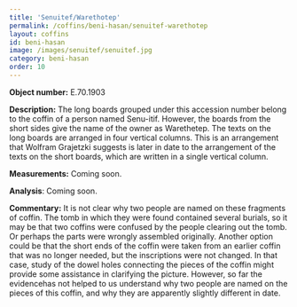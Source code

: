 ```yaml
---
title: 'Senuitef/Warethotep'
permalink: /coffins/beni-hasan/senuitef-warethotep
layout: coffins
id: beni-hasan
image: /images/senuitef/senuitef.jpg
category: beni-hasan
order: 10
---
```


**Object number:** E.70.1903

**Description:** The long boards grouped under this accession number belong to the coffin of a person named Senu-itif. However, the boards from the short sides give the name of the owner as Warethetep. The texts on the long boards are arranged in four vertical columns. This is an arrangement that Wolfram Grajetzki suggests is later in date to the arrangement of the texts on the short boards, which are written in a single vertical column.

**Measurements:** Coming soon.

**Analysis**: Coming soon.

**Commentary:** It is not clear why two people are named on these fragments of coffin. The tomb in which they were found contained several burials, so it may be that two coffins were confused by the people clearing out the tomb. Or perhaps the parts were wrongly assembled originally. Another option could be that the short ends of the coffin were taken from an earlier coffin that was no longer needed, but the inscriptions were not changed. In that case, study of the dowel holes
connecting the pieces of the coffin might provide some assistance in clarifying the picture. However, so far the evidencehas not helped to us understand why two  people are named on the pieces of this coffin, and why they are apparently slightly different in date.

